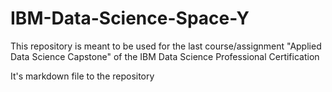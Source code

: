 # IBM-Data-Science-Space-Y
This repository is meant to be used for the last course/assignment "Applied Data Science Capstone" of the IBM Data Science Professional Certification

It's markdown file to the repository
